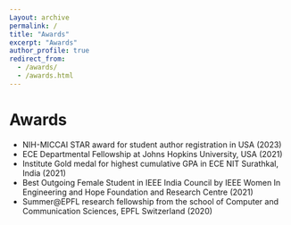 ```yaml
---
Layout: archive
permalink: /
title: "Awards"
excerpt: "Awards"
author_profile: true
redirect_from:
  - /awards/
  - /awards.html
---
```


Awards
====

- NIH-MICCAI STAR award for student author registration in USA (2023)
- ECE Departmental Fellowship at Johns Hopkins University, USA (2021)
- Institute Gold medal for highest cumulative GPA in ECE NIT Surathkal, India (2021)
- Best Outgoing Female Student in IEEE India Council by IEEE Women In Engineering and Hope Foundation and Research Centre (2021)
- Summer@EPFL research fellowship from the school of Computer and Communication Sciences, EPFL Switzerland (2020)

